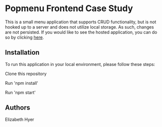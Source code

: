 # Popmenu Frontend Case Study

This is a small menu application that supports CRUD functionality, but is not hooked up to a server and does not utilize local storage. As such, changes are not persisted. If you would like to see the hosted application, you can do so by clicking [here](https://popmenu-frontend-eh.netlify.app/).

## Installation

To run this application in your local environment, please follow these steps:

Clone this repository

Run 'npm install'

Run 'npm start'

## Authors

Elizabeth Hyer
